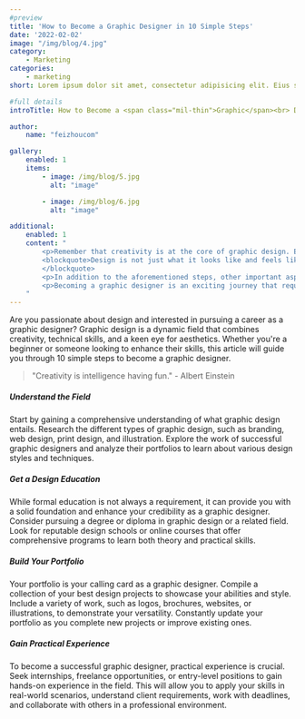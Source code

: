 ```yaml
---
#preview
title: 'How to Become a Graphic Designer in 10 Simple Steps'
date: '2022-02-02'
image: "/img/blog/4.jpg"
category:
    - Marketing
categories:
    - marketing
short: Lorem ipsum dolor sit amet, consectetur adipisicing elit. Eius sequi commodi dignissimos.

#full details
introTitle: How to Become a <span class="mil-thin">Graphic</span><br> Designer in <span class="mil-thin">10 Simple Steps</span>

author:
    name: "feizhoucom"

gallery:
    enabled: 1
    items:
        - image: /img/blog/5.jpg
          alt: "image"

        - image: /img/blog/6.jpg
          alt: "image"

additional:
    enabled: 1
    content: "
        <p>Remember that creativity is at the core of graphic design. Embrace your creativity, experiment with different ideas, and think outside the box to create unique and impactful designs. Don't be afraid to take risks and push the boundaries of traditional design. Steve Jobs once said:</p>
        <blockquote>Design is not just what it looks like and feels like. Design is how it works. So go ahead, unleash your creativity, and embark on your path to becoming a graphic designer!
        </blockquote>
        <p>In addition to the aforementioned steps, other important aspects of becoming a graphic designer include networking with industry professionals, staying updated on design trends and technologies, and continuously learning and improving your skills.</p>
        <p>Becoming a graphic designer is an exciting journey that requires dedication, hard work, and a genuine passion for design. By following these 10 simple steps, you'll be well on your way to establishing yourself as a skilled graphic designer and opening doors to a rewarding and fulfilling career.</p>
    "
---
```


Are you passionate about design and interested in pursuing a career as a graphic designer? Graphic design is a dynamic field that combines creativity, technical skills, and a keen eye for aesthetics. Whether you're a beginner or someone looking to enhance their skills, this article will guide you through 10 simple steps to become a graphic designer.

> "Creativity is intelligence having fun." - Albert Einstein

##### Understand the Field

Start by gaining a comprehensive understanding of what graphic design entails. Research the different types of graphic design, such as branding, web design, print design, and illustration. Explore the work of successful graphic designers and analyze their portfolios to learn about various design styles and techniques.

##### Get a Design Education

While formal education is not always a requirement, it can provide you with a solid foundation and enhance your credibility as a graphic designer. Consider pursuing a degree or diploma in graphic design or a related field. Look for reputable design schools or online courses that offer comprehensive programs to learn both theory and practical skills.

##### Build Your Portfolio

Your portfolio is your calling card as a graphic designer. Compile a collection of your best design projects to showcase your abilities and style. Include a variety of work, such as logos, brochures, websites, or illustrations, to demonstrate your versatility. Constantly update your portfolio as you complete new projects or improve existing ones.

##### Gain Practical Experience

To become a successful graphic designer, practical experience is crucial. Seek internships, freelance opportunities, or entry-level positions to gain hands-on experience in the field. This will allow you to apply your skills in real-world scenarios, understand client requirements, work with deadlines, and collaborate with others in a professional environment.
